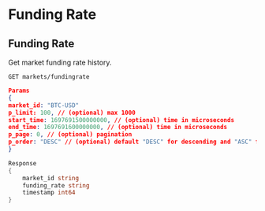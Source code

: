 # Funding Rate

## Funding Rate

Get market funding rate history.

```
GET markets/fundingrate
```

```json
Params
{
market_id: "BTC-USD"
p_limit: 100, // (optional) max 1000
start_time: 1697691500000000, // (optional) time in microseconds
end_time: 1697691600000000, // (optional) time in microseconds
p_page: 0, // (optional) pagination
p_order: "DESC" // (optional) default "DESC" for descending and "ASC" for ascending
}
```

```go
Response 
{
	market_id string               
	funding_rate string
	timestamp int64               
}
```
